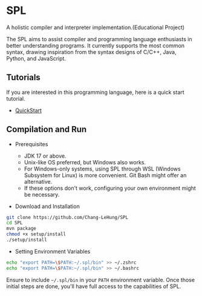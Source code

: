 # SPL
A holistic compiler and interpreter implementation.(Educational Project)

The SPL aims to assist compiler and programming language enthusiasts in better understanding programs. It currently supports the most common syntax, drawing inspiration from the syntax designs of C/C++, Java, Python, and JavaScript.

## Tutorials

If you are interested in this programming language, here is a quick start tutorial.

-   [QuickStart](docs/mds/quickstart.md)

## Compilation and Run

-   Prerequisites
    -   JDK 17 or above.
    -   Unix-like OS preferred, but Windows also works.
    -   For Windows-only systems, using SPL through WSL (Windows Subsystem for Linux) is more convenient. Git Bash might offer an alternative.
    -   If these options don't work, configuring your own environment might be necessary.

-   Download and Installation

```bash
git clone https://github.com/Chang-LeHung/SPL
cd SPL
mvn package
chmod +x setup/install
./setup/install
```

-   Setting Environment Variables

```bash
echo "export PATH=\$PATH:~/.spl/bin" >> ~/.zshrc
echo "export PATH=\$PATH:~/.spl/bin" >> ~/.bashrc
```

Ensure to include `~/.spl/bin` in your `PATH` environment variable. Once those initial steps are done, you'll have full access to the capabilities of SPL.

